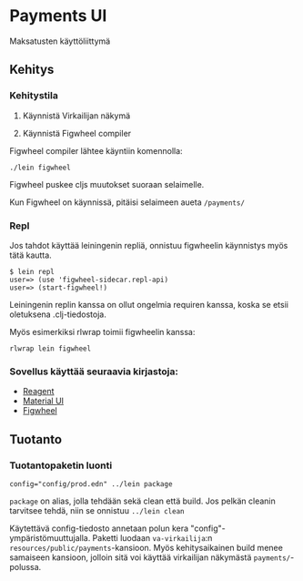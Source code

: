 # Payments UI

Maksatusten käyttöliittymä

## Kehitys

### Kehitystila

1. Käynnistä Virkailijan näkymä

2. Käynnistä Figwheel compiler

Figwheel compiler lähtee käyntiin komennolla:

    ./lein figwheel

Figwheel puskee cljs muutokset suoraan selaimelle.

Kun Figwheel on käynnissä, pitäisi selaimeen aueta `/payments/`

### Repl

Jos tahdot käyttää leiningenin repliä, onnistuu figwheelin käynnistys myös tätä
kautta.

```
$ lein repl
user=> (use 'figwheel-sidecar.repl-api)
user=> (start-figwheel!)
```

Leiningenin replin kanssa on ollut ongelmia requiren kanssa, koska se etsii
oletuksena .clj-tiedostoja.

Myös esimerkiksi rlwrap toimii figwheelin kanssa:

    rlwrap lein figwheel

### Sovellus käyttää seuraavia kirjastoja:

- [Reagent](https://reagent-project.github.io/)
- [Material UI](http://www.material-ui.com)
- [Figwheel](https://github.com/bhauman/lein-figwheel)

## Tuotanto

### Tuotantopaketin luonti

    config="config/prod.edn" ../lein package

`package` on alias, jolla tehdään sekä clean että build. Jos pelkän cleanin
tarvitsee tehdä, niin se onnistuu `../lein clean`

Käytettävä config-tiedosto annetaan polun kera
"config"-ympäristömuuttujalla. Paketti luodaan `va-virkailija`:n
`resources/public/payments`-kansioon. Myös kehitysaikainen build menee samaiseen
kansioon, jolloin sitä voi käyttää virkailijan näkymästä `payments/`-polussa.

